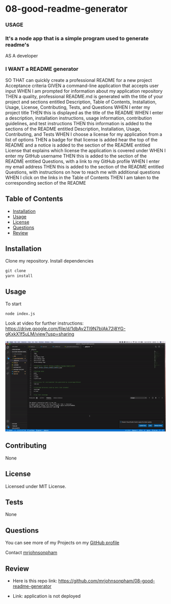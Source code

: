 # 08-good-readme-generator

### USAGE

### It's a node app that is a simple program used to generate readme's 

AS A developer

### I WANT a README generator

SO THAT can quickly create a professional README for a new project
Acceptance criteria
GIVEN a command-line application that accepts user input
WHEN I am prompted for information about my application repository
THEN a quality, professional README.md is generated with the title of your project and sections entitled Description, Table of Contents, Installation, Usage, License, Contributing, Tests, and Questions
WHEN I enter my project title
THEN this is displayed as the title of the README
WHEN I enter a description, installation instructions, usage information, contribution guidelines, and test instructions
THEN this information is added to the sections of the README entitled Description, Installation, Usage, Contributing, and Tests
WHEN I choose a license for my application from a list of options
THEN a badge for that license is added hear the top of the README and a notice is added to the section of the README entitled License that explains which license the application is covered under
WHEN I enter my GitHub username
THEN this is added to the section of the README entitled Questions, with a link to my GitHub profile
WHEN I enter my email address
THEN this is added to the section of the README entitled Questions, with instructions on how to reach me with additional questions
WHEN I click on the links in the Table of Contents
THEN I am taken to the corresponding section of the README
## Table of Contents
* [Installation](#installation)
* [Usage](#usage)
* [License](#license)
* [Questions](#questions)
* [Review](#review)
## Installation 
Clone my repository. Install dependencies

```
git clone
yarn install
``` 

## Usage 

To start 

```
node index.js
```
Look at video for further instructions:
https://drive.google.com/file/d/1dbAv2Tl9N7bIAk72j8YG-gKxkX1f5uLM/view?usp=sharing

 

![readme-project](./asssts/demo-images-and-videos/gif1.gif) 




## Contributing 
 None 
 
## License 

 Licensed under MIT License. 
 
## Tests 
 None
 
## Questions 
 You can see more of my Projects on my [GitHub profile](https://github.com/mrjohnsonpham) 

 Contact [mrjohnsonpham](mailto:mrjohnsonpham@gmail.com) 
 
## Review 

  * Here is this repo link: https://github.com/mrjohnsonpham/08-good-readme-generator
 
  * Link: application is not deployed
